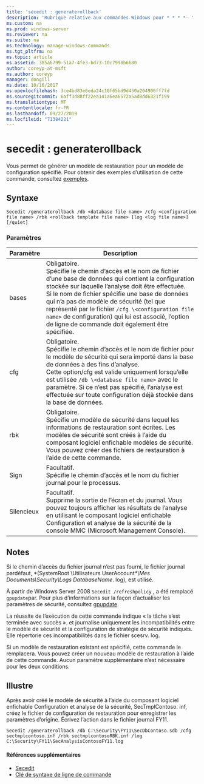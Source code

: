 ```yaml
---
title: 'secedit : generaterollback'
description: 'Rubrique relative aux commandes Windows pour * * * *- '
ms.custom: na
ms.prod: windows-server
ms.reviewer: na
ms.suite: na
ms.technology: manage-windows-commands
ms.tgt_pltfrm: na
ms.topic: article
ms.assetid: 385a6799-51a7-4fe3-bd73-10c7998b6680
author: coreyp-at-msft
ms.author: coreyp
manager: dongill
ms.date: 10/16/2017
ms.openlocfilehash: 3ce4bd83e6eda24c10f65bd9d450a204906ff7fd
ms.sourcegitcommit: 6aff3d88ff22ea141a6ea6572a5ad8dd6321f199
ms.translationtype: MT
ms.contentlocale: fr-FR
ms.lasthandoff: 09/27/2019
ms.locfileid: "71384221"
---
```

# <a name="seceditgeneraterollback"></a>secedit : generaterollback



Vous permet de générer un modèle de restauration pour un modèle de configuration spécifié. Pour obtenir des exemples d’utilisation de cette commande, consultez [exemples](#BKMK_Examples).

## <a name="syntax"></a>Syntaxe

```
Secedit /generaterollback /db <database file name> /cfg <configuration file name> /rbk <rollback template file name> [log <log file name>] [/quiet]
```

### <a name="parameters"></a>Paramètres

|Paramètre|Description|
|---------|-----------|
|bases|Obligatoire.</br>Spécifie le chemin d’accès et le nom de fichier d’une base de données qui contient la configuration stockée sur laquelle l’analyse doit être effectuée.</br>Si le nom de fichier spécifie une base de données qui n’a pas de modèle de sécurité (tel que représenté par le fichier `/cfg \<configuration file name>` de configuration) qui lui est associé, l’option de ligne de commande doit également être spécifiée.|
|cfg|Obligatoire.</br>Spécifie le chemin d’accès et le nom de fichier pour le modèle de sécurité qui sera importé dans la base de données à des fins d’analyse.</br>Cette option/cfg est valide uniquement lorsqu’elle est utilisée `/db \<database file name>` avec le paramètre. Si ce n’est pas spécifié, l’analyse est effectuée sur toute configuration déjà stockée dans la base de données.|
|rbk|Obligatoire.</br>Spécifie un modèle de sécurité dans lequel les informations de restauration sont écrites. Les modèles de sécurité sont créés à l’aide du composant logiciel enfichable modèles de sécurité. Vous pouvez créer des fichiers de restauration à l’aide de cette commande.|
|Sign|Facultatif.</br>Spécifie le chemin d’accès et le nom du fichier journal pour le processus.|
|Silencieux|Facultatif.</br>Supprime la sortie de l’écran et du journal. Vous pouvez toujours afficher les résultats de l’analyse en utilisant le composant logiciel enfichable Configuration et analyse de la sécurité de la console MMC (Microsoft Management Console).|

## <a name="remarks"></a>Notes

Si le chemin d’accès du fichier journal n’est pas fourni, le fichier journal pardéfaut, \*(SystemRoot \Utilisateurs UserAccount<em>\*\Mes Documents\Security\Logs DatabaseName</em>. log), est utilisé.

À partir de Windows Server 2008 `Secedit /refreshpolicy` , a été remplacé `gpupdate`par. Pour plus d’informations sur la façon d’actualiser les paramètres de sécurité, consultez [gpupdate](gpupdate.md).

La réussite de l’exécution de cette commande indique « la tâche s’est terminée avec succès ». et journalise uniquement les incompatibilités entre le modèle de sécurité et la configuration de stratégie de sécurité indiqués. Elle répertorie ces incompatibilités dans le fichier scesrv. log.

Si un modèle de restauration existant est spécifié, cette commande le remplacera. Vous pouvez créer un nouveau modèle de restauration à l’aide de cette commande. Aucun paramètre supplémentaire n’est nécessaire pour les deux conditions.

## <a name="BKMK_Examples"></a>Illustre

Après avoir créé le modèle de sécurité à l’aide du composant logiciel enfichable Configuration et analyse de la sécurité, SecTmplContoso. inf, créez le fichier de configuration de restauration pour enregistrer les paramètres d’origine. Écrivez l’action dans le fichier journal FY11.
```
Secedit /generaterollback /db C:\Security\FY11\SecDbContoso.sdb /cfg sectmplcontoso.inf /rbk sectmplcontosoRBK.inf /log C:\Security\FY11\SecAnalysisContosoFY11.log
```

#### <a name="additional-references"></a>Références supplémentaires

-   [Secedit](secedit.md)
-   [Clé de syntaxe de ligne de commande](command-line-syntax-key.md)